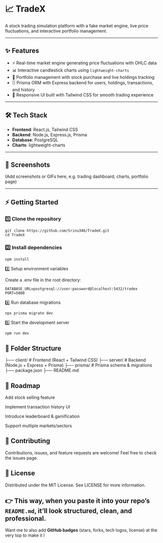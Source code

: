 # 📈 TradeX

A stock trading simulation platform with a fake market engine, live price fluctuations, and interactive portfolio management.

---

## ✨ Features
- ⚡ Real-time market engine generating price fluctuations with OHLC data  
- 📊 Interactive candlestick charts using `lightweight-charts`  
- 💼 Portfolio management with stock purchase and live holdings tracking  
- 🗄️ Prisma ORM with Express backend for users, holdings, transactions, and history  
- 🎨 Responsive UI built with Tailwind CSS for smooth trading experience  

---

## 🛠 Tech Stack
- **Frontend**: React.js, Tailwind CSS  
- **Backend**: Node.js, Express.js, Prisma  
- **Database**: PostgreSQL  
- **Charts**: lightweight-charts  

---

## 📸 Screenshots
(Add screenshots or GIFs here, e.g. trading dashboard, charts, portfolio page)

---

## ⚡ Getting Started

### 1️⃣ Clone the repository
```
git clone https://github.com/Srinu346/TradeX.git
cd TradeX
```

### 2️⃣ Install dependencies
```
npm install
```


3️⃣ Setup environment variables

Create a .env file in the root directory:
```
DATABASE_URL=postgresql://user:password@localhost:5432/tradex
PORT=5000
```

4️⃣ Run database migrations
```
npx prisma migrate dev
```

5️⃣ Start the development server
```
npm run dev
``` 

## 🧩 Folder Structure
├── client/        # Frontend (React + Tailwind CSS)
├── server/        # Backend (Node.js + Express + Prisma)
├── prisma/        # Prisma schema & migrations
├── package.json
├── README.md

## 🎯 Roadmap

 Add stock selling feature

 Implement transaction history UI

 Introduce leaderboard & gamification

 Support multiple markets/sectors

## 🤝 Contributing

Contributions, issues, and feature requests are welcome!
Feel free to check the issues page.

## 📜 License

Distributed under the MIT License. See LICENSE for more information.


## 👉 This way, when you paste it into your repo’s `README.md`, it’ll look **structured, clean, and professional**.  

Want me to also add **GitHub badges** (stars, forks, tech logos, license) at the very top to make it l
